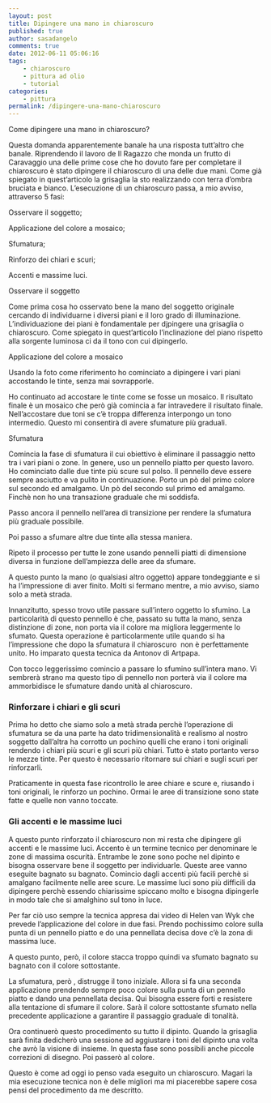 ```yaml
---
layout: post
title: Dipingere una mano in chiaroscuro
published: true
author: sasadangelo
comments: true
date: 2012-06-11 05:06:16
tags:
    - chiaroscuro
    - pittura ad olio
    - tutorial
categories:
    - pittura
permalink: /dipingere-una-mano-chiaroscuro
---
```




  Come dipingere una mano in chiaroscuro?



  Questa domanda apparentemente banale ha una risposta tutt&#8217;altro che banale. Riprendendo il lavoro de Il Ragazzo che monda un frutto di Caravaggio una delle prime cose che ho dovuto fare per completare il chiaroscuro è stato dipingere il chiaroscuro di una delle due mani. Come già spiegato in quest&#8217;articolo la grisaglia la sto realizzando con terra d&#8217;ombra bruciata e bianco. L&#8217;esecuzione di un chiaroscuro passa, a mio avviso, attraverso 5 fasi:



  Osservare il soggetto;


  Applicazione del colore a mosaico;


  Sfumatura;


  Rinforzo dei chiari e scuri;


  Accenti e massime luci.



  Osservare il soggetto



  Come prima cosa ho osservato bene la mano del soggetto originale cercando di individuarne i diversi piani e il loro grado di illuminazione. L&#8217;individuazione dei piani è fondamentale per djpingere una grisaglia o chiaroscuro. Come spiegato in quest&#8217;articolo l&#8217;inclinazione del piano rispetto alla sorgente luminosa ci da il tono con cui dipingerlo.





  Applicazione del colore a mosaico



  Usando la foto come riferimento ho cominciato a dipingere i vari piani accostando le tinte, senza mai sovrapporle.





  Ho continuato ad accostare le tinte come se fosse un mosaico. Il risultato finale è un mosaico che però già comincia a far intravedere il risultato finale. Nell&#8217;accostare due toni se c&#8217;è troppa differenza interpongo un tono intermedio. Questo mi consentirà di avere sfumature più graduali.





  Sfumatura



  Comincia la fase di sfumatura il cui obiettivo è eliminare il passaggio netto tra i vari piani o zone. In genere, uso un pennello piatto per questo lavoro. Ho cominciato dalle due tinte più scure sul polso. Il pennello deve essere sempre asciutto e va pulito in continuazione. Porto un pò del primo colore sul secondo ed amalgamo. Un pò del secondo sul primo ed amalgamo. Finchè non ho una transazione graduale che mi soddisfa.





  Passo ancora il pennello nell&#8217;area di transizione per rendere la sfumatura più graduale possibile.





  Poi passo a sfumare altre due tinte alla stessa maniera.





  Ripeto il processo per tutte le zone usando pennelli piatti di dimensione diversa in funzione dell&#8217;ampiezza delle aree da sfumare.





  A questo punto la mano (o qualsiasi altro oggetto) appare tondeggiante e si ha l&#8217;impressione di aver finito. Molti si fermano mentre, a mio avviso, siamo solo a metà strada.





  Innanzitutto, spesso trovo utile passare sull&#8217;intero oggetto lo sfumino. La particolarità di questo pennello è che, passato su tutta la mano, senza distinzione di zone, non porta via il colore ma migliora leggermente lo sfumato. Questa operazione è particolarmente utile quando si ha l&#8217;impressione che dopo la sfumatura il chiaroscuro&nbsp; non è perfettamente unito. Ho imparato questa tecnica da Antonov di Artpapa.





  Con tocco leggerissimo comincio a passare lo sfumino sull&#8217;intera mano. Vi sembrerà strano ma questo tipo di pennello non porterà via il colore ma ammorbidisce le sfumature dando unità al chiaroscuro.




### Rinforzare i chiari e gli scuri


  Prima ho detto che siamo solo a metà strada perchè l&#8217;operazione di sfumatura se da una parte ha dato tridimensionalità e realismo al nostro soggetto dall&#8217;altra ha corrotto un pochino quelli che erano i toni originali rendendo i chiari più scuri e gli scuri più chiari. Tutto è stato portanto verso le mezze tinte. Per questo è necessario ritornare sui chiari e sugli scuri per rinforzarli.





  Praticamente in questa fase ricontrollo le aree chiare e scure e, riusando i toni originali, le rinforzo un pochino. Ormai le aree di transizione sono state fatte e quelle non vanno toccate.




### Gli accenti e le massime luci


  A questo punto rinforzato il chiaroscuro non mi resta che dipingere gli accenti e le massime luci. Accento è un termine tecnico per denominare le zone di massima oscurità. Entrambe le zone sono poche nel dipinto e bisogna osservare bene il soggetto per individuarle. Queste aree vanno eseguite bagnato su bagnato. Comincio dagli accenti più facili perchè si amalgano facilmente nelle aree scure. Le massime luci sono più difficili da dipingere perchè essendo chiarissime spiccano molto e bisogna dipingerle in modo tale che si amalghino sul tono in luce.



  Per far ciò uso sempre la tecnica appresa dai video di Helen van Wyk che prevede l&#8217;applicazione del colore in due fasi. Prendo pochissimo colore sulla punta di un pennello piatto e do una pennellata decisa dove c&#8217;è la zona di massima luce.





  A questo punto, però, il colore stacca troppo quindi va sfumato bagnato su bagnato con il colore sottostante.





  La sfumatura, però , distrugge il tono iniziale. Allora si fa una seconda applicazione prendendo sempre poco colore sulla punta di un pennello piatto e dando una pennellata decisa. Qui bisogna essere forti e resistere alla tentazione di sfumare il colore. Sarà il colore sottostante sfumato nella precedente applicazione a garantire il passaggio graduale di tonalità.





  Ora continuerò questo procedimento su tutto il dipinto. Quando la grisaglia sarà finita dedicherò una sessione ad aggiustare i toni del dipinto una volta che avrò la visione di insieme. In questa fase sono possibili anche piccole correzioni di disegno. Poi passerò al colore.



  Questo è come ad oggi io penso vada eseguito un chiaroscuro. Magari la mia esecuzione tecnica non è delle migliori ma mi piacerebbe sapere cosa pensi del procedimento da me descritto.
